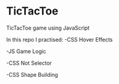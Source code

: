 # TicTacToe
TicTacToe game using JavaScript


In this repo I practised:
-CSS Hover Effects

-JS Game Logic

-CSS Not Selector

-CSS Shape Building
